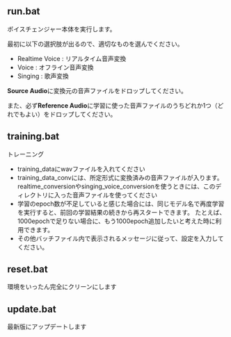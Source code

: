 ## run.bat

ボイスチェンジャー本体を実行します。

最初に以下の選択肢が出るので、適切なものを選んでください。

- Realtime Voice : リアルタイム音声変換
- Voice : オフライン音声変換
- Singing : 歌声変換

**Source Audio**に変換元の音声ファイルをドロップしてください。

また、必ず**Reference Audio**に学習に使った音声ファイルのうちどれか1つ（どれでもよい）をドロップしてください。

## training.bat

トレーニング

- training_dataにwavファイルを入れてください
- training_data_convには、所定形式に変換済みの音声ファイルが入ります。
  realtime_conversionやsinging_voice_conversionを使うときには、このディレクトリに入った音声ファイルを使ってください
- 学習のepoch数が不足していると感じた場合には、同じモデル名で再度学習を実行すると、前回の学習結果の続きから再スタートできます。
  たとえば、1000epochで足りない場合に、もう1000epoch追加したいと考えた時に利用できます。
- その他バッチファイル内で表示されるメッセージに従って、設定を入力してください。

## reset.bat

環境をいったん完全にクリーンにします

## update.bat

最新版にアップデートします

